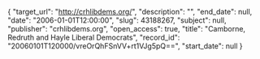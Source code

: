 {
  "target_url": "http://crhlibdems.org/", 
  "description": "", 
  "end_date": null, 
  "date": "2006-01-01T12:00:00", 
  "slug": 43188267, 
  "subject": null, 
  "publisher": "crhlibdems.org", 
  "open_access": true, 
  "title": "Camborne, Redruth and Hayle Liberal Democrats", 
  "record_id": "20060101T120000/vreOrQhFSnVV+rt1VJg5pQ==", 
  "start_date": null
}

